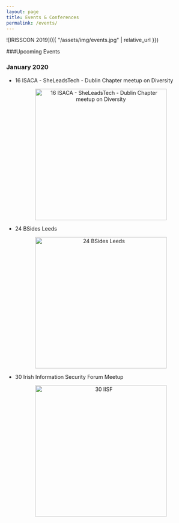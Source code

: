 ```yaml
---
layout: page
title: Events & Conferences
permalink: /events/
---
```


![IRISSCON 2019]({{ "/assets/img/events.jpg" | relative_url }})

###Upcoming Events

### January 2020
- 16 ISACA - SheLeadsTech - Dublin Chapter meetup on Diversity <br />
<p align="center">
  <img src="{{"/assets/img/isaca.jpg" | relative_url }}" alt="16 ISACA - SheLeadsTech - Dublin Chapter meetup on Diversity" width="350" />
</p>

- 24 BSides Leeds <br />
<p align="center">
  <img src="{{"/assets/img/BSides Leeds.jpg" | relative_url }}" alt="24 BSides Leeds" width="350" />
</p>

- 30 Irish Information Security Forum Meetup <br />
<p align="center">
  <img src="{{"/assets/img/iisf.jpg" | relative_url }}" alt="30 IISF" width="350" />
</p>
